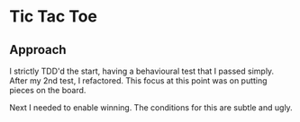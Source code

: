 # Tic Tac Toe

## Approach

I strictly TDD'd the start, having a behavioural test that I passed simply. After my 2nd test, I refactored. This focus at this point was on putting pieces on the board.

Next I needed to enable winning. The conditions for this are subtle and ugly.

##

##